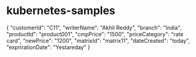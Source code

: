 # kubernetes-samples

{
  "customerId": "C11",
  "writerName": "Akhil Reddy",
  "branch": "India",
  "productId": "product001",
  "cmpPrice": "1500",
  "priceCategory": "rate card",
  "newPrice": "1200",
  "matrixId": "matrix11",
  "dateCreated": "today",
  "exprirationDate": "Yestareday"
}
